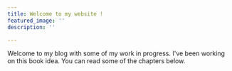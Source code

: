 ```yaml
---
title: Welcome to my website !
featured_image: ''
description: ''

---
```

Welcome to my blog with some of my work in progress. I've been working on this book idea. You can read some of the chapters below.
